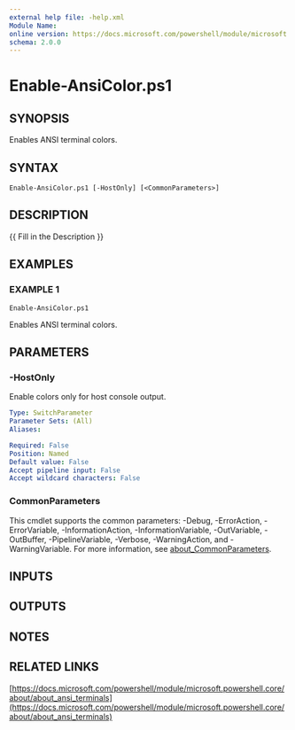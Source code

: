 ```yaml
---
external help file: -help.xml
Module Name:
online version: https://docs.microsoft.com/powershell/module/microsoft.powershell.core/about/about_ansi_terminals
schema: 2.0.0
---
```


# Enable-AnsiColor.ps1

## SYNOPSIS
Enables ANSI terminal colors.

## SYNTAX

```
Enable-AnsiColor.ps1 [-HostOnly] [<CommonParameters>]
```

## DESCRIPTION
{{ Fill in the Description }}

## EXAMPLES

### EXAMPLE 1
```
Enable-AnsiColor.ps1
```

Enables ANSI terminal colors.

## PARAMETERS

### -HostOnly
Enable colors only for host console output.

```yaml
Type: SwitchParameter
Parameter Sets: (All)
Aliases:

Required: False
Position: Named
Default value: False
Accept pipeline input: False
Accept wildcard characters: False
```

### CommonParameters
This cmdlet supports the common parameters: -Debug, -ErrorAction, -ErrorVariable, -InformationAction, -InformationVariable, -OutVariable, -OutBuffer, -PipelineVariable, -Verbose, -WarningAction, and -WarningVariable. For more information, see [about_CommonParameters](http://go.microsoft.com/fwlink/?LinkID=113216).

## INPUTS

## OUTPUTS

## NOTES

## RELATED LINKS

[https://docs.microsoft.com/powershell/module/microsoft.powershell.core/about/about_ansi_terminals](https://docs.microsoft.com/powershell/module/microsoft.powershell.core/about/about_ansi_terminals)


